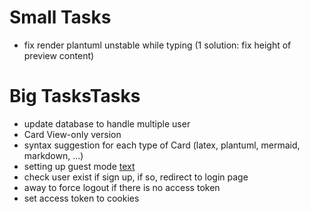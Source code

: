 # Small Tasks
- fix render plantuml unstable while typing (1 solution: fix height of preview content)

# Big TasksTasks
- update database to handle multiple user
- Card View-only version
- syntax suggestion for each type of Card (latex, plantuml, mermaid, markdown, ...)
- setting up guest mode [text](.drafts/App.jsx)
- check user exist if sign up, if so, redirect to login page
- away to force logout if there is no access token
- set access token to cookies